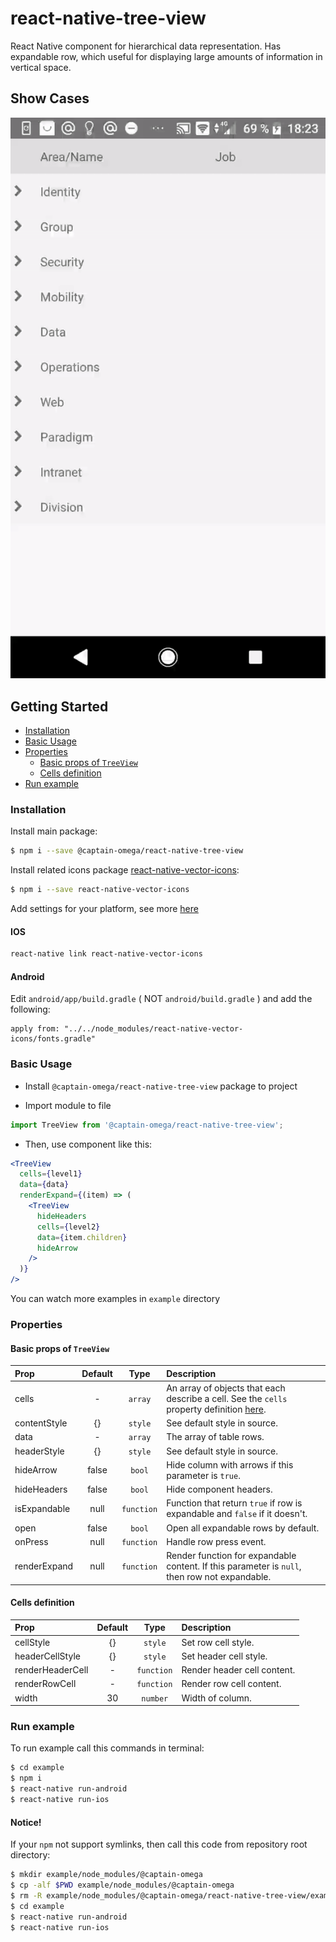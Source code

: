 # react-native-tree-view

React Native component for hierarchical data representation.
Has expandable row, which useful for displaying large amounts of information in vertical space. 

## Show Cases

![demo.gif](demo.gif)

## Getting Started

- [Installation](#installation)
- [Basic Usage](#basic-usage)
- [Properties](#properties)
  + [Basic props of `TreeView`](#basic-props-of-treeview)
  + [Cells definition](#cells-definition)
- [Run example](#run-example)

### Installation

Install main package:

```bash
$ npm i --save @captain-omega/react-native-tree-view
```

Install related icons package [react-native-vector-icons](https://github.com/oblador/react-native-vector-icons):

```bash
$ npm i --save react-native-vector-icons
```

Add settings for your platform, see more [here](https://github.com/oblador/react-native-vector-icons#installation)

#### IOS
```bash
react-native link react-native-vector-icons
```

#### Android

Edit `android/app/build.gradle` ( NOT `android/build.gradle` ) and add the following:
```
apply from: "../../node_modules/react-native-vector-icons/fonts.gradle"
```

### Basic Usage

- Install `@captain-omega/react-native-tree-view` package to project 

- Import module to file

```jsx
import TreeView from '@captain-omega/react-native-tree-view';
```

- Then, use component like this:

```jsx
<TreeView  
  cells={level1}
  data={data}  
  renderExpand={(item) => (
    <TreeView
      hideHeaders
      cells={level2}
      data={item.children}
      hideArrow
    />
  )}
/>
```

You can watch more examples in `example` directory

### Properties

#### Basic props of `TreeView`

| Prop  | Default  | Type | Description |
| :------------ |:---------------:| :---------------:| :-----|
| cells | - | `array` | An array of objects that each describe a cell. See the `cells` property definition [here](#cells-definition). |
| contentStyle | {} | `style` | See default style in source. |
| data | - | `array` | The array of table rows. |
| headerStyle | {} | `style` | See default style in source. |
| hideArrow | false | `bool` | Hide column with arrows if this parameter is `true`. |
| hideHeaders | false | `bool` | Hide component headers. |
| isExpandable | null | `function` | Function that return `true` if row is expandable and `false` if it doesn't. |
| open | false | `bool` | Open all expandable rows by default. |
| onPress | null | `function` | Handle row press event. |
| renderExpand | null | `function` | Render function for expandable content. If this parameter is `null`, then row not expandable. |

#### Cells definition

| Prop  | Default  | Type | Description |
| :------------ |:---------------:| :---------------:| :-----|
| cellStyle | {} | `style` | Set row cell style. |
| headerCellStyle | {} | `style` | Set header cell style. |
| renderHeaderCell | - | `function` | Render header cell content. |
| renderRowCell | - | `function` | Render row cell content. |
| width | 30 | `number` | Width of column. |

### Run example

To run example call this commands in terminal:

```bash
$ cd example
$ npm i
$ react-native run-android
$ react-native run-ios
```

#### Notice!

If your `npm` not support symlinks, then call this code from repository root directory:

```bash
$ mkdir example/node_modules/@captain-omega
$ cp -alf $PWD example/node_modules/@captain-omega
$ rm -R example/node_modules/@captain-omega/react-native-tree-view/example
$ cd example
$ react-native run-android
$ react-native run-ios
``` 

